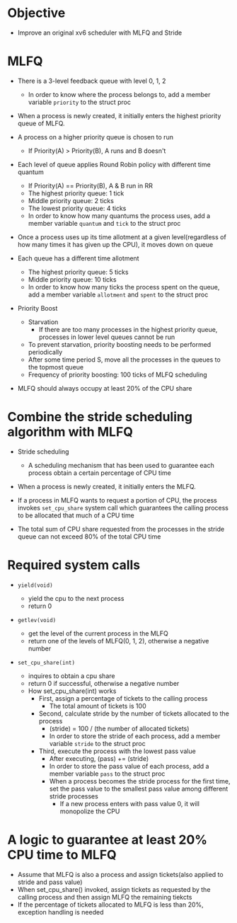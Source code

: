 # Objective
+ Improve an original xv6 scheduler with MLFQ and Stride

# MLFQ
+ There is a 3-level feedback queue with level 0, 1, 2
  + In order to know where the process belongs to, add a member variable ```priority``` to the struct proc

+ When a process is newly created, it initially enters the highest priority queue of MLFQ.

+ A process on a higher priority queue is chosen to run
  + If Priority(A) > Priority(B), A runs and B doesn't

+ Each level of queue applies Round Robin policy with different time quantum
  + If Priority(A) == Priority(B), A & B run in RR
  + The highest priority queue: 1 tick
  + Middle priority queue: 2 ticks
  + The lowest priority queue: 4 ticks
  + In order to know how many quantums the process uses, add a member variable ```quantum``` and ```tick``` to the struct proc

+ Once a process uses up its time allotment at a given level(regardless of how many times it has given up the CPU), it moves down on queue


+ Each queue has a different time allotment
  + The highest priority queue: 5 ticks
  + Middle priority queue: 10 ticks
  + In order to know how many ticks the process spent on the queue, add a member variable ```allotment``` and ```spent``` to the struct proc

+ Priority Boost
  + Starvation
    + If there are too many processes in the highest priority queue, processes in lower level queues cannot be run
  + To prevent starvation, priority boosting needs to be performed periodically
  + After some time period S, move all the processes in the queues to the topmost queue
  + Frequency of priority boosting: 100 ticks of MLFQ scheduling

+ MLFQ should always occupy at least 20% of the CPU share

# Combine the stride scheduling algorithm with MLFQ

+ Stride scheduling
  + A scheduling mechanism that has been used to guarantee each process obtain a certain percentage of CPU time

+ When a process is newly created, it initially enters the MLFQ.

+ If a process in MLFQ wants to request a portion of CPU, the process invokes ```set_cpu_share``` system call which guarantees the calling process to be allocated that much of a CPU time

+ The total sum of CPU share requested from the processes in the stride queue can not exceed 80% of the total CPU time

# Required system calls
+ ```yield(void)```
  + yield the cpu to the next process
  + return 0

+ ```getlev(void)```
  + get the level of the current process in the MLFQ
  + return one of the levels of MLFQ(0, 1, 2), otherwise a negative number

+ ```set_cpu_share(int)```
  + inquires to obtain a cpu share
  + return 0 if successful, otherwise a negative number
  + How set_cpu_share(int) works
    + First, assign a percentage of tickets to the calling process
      + The total amount of tickets is 100
    + Second, calculate stride by the number of tickets allocated to the process
      + (stride) = 100 / (the number of allocated tickets)
      + In order to store the stride of each process, add a member variable ```stride``` to the struct proc
    + Third, execute the process with the lowest pass value
      + After executing, (pass) += (stride)
      + In order to store the pass value of each process, add a member variable ```pass``` to the struct proc
      + When a process becomes the stride process for the first time, set the pass value to the smallest pass value among different stride processes
        + If a new process enters with pass value 0, it will monopolize the CPU

# A logic to guarantee at least 20% CPU time to MLFQ
+ Assume that MLFQ is also a process and assign tickets(also applied to stride and pass value)
+ When set_cpu_share() invoked, assign tickets as requested by the calling process and then assign MLFQ the remaining tiekcts
+ If the percentage of tickets allocated to MLFQ is less than 20%, exception handling is needed
